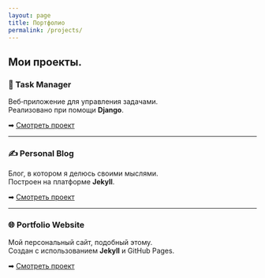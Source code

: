 ```yaml
---
layout: page
title: Портфолио
permalink: /projects/
---
```


## Мои проекты.

### 🔧 Task Manager
Веб‑приложение для управления задачами.  
Реализовано при помощи **Django**.

➡ [Смотреть проект](#)

---

### ✍️ Personal Blog
Блог, в котором я делюсь своими мыслями.  
Построен на платформе **Jekyll**.

➡ [Смотреть проект](#)

---

### 🌐 Portfolio Website
Мой персональный сайт, подобный этому.  
Создан с использованием **Jekyll** и GitHub Pages.

➡ [Смотреть проект](#)
